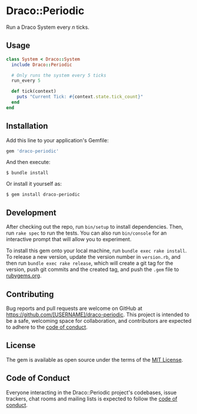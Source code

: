 # Draco::Periodic

Run a Draco System every _n_ ticks.

## Usage

```ruby
class System < Draco::System
  include Draco::Periodic

  # Only runs the system every 5 ticks
  run_every 5

  def tick(context)
    puts "Current Tick: #{context.state.tick_count}"
  end
end
```

## Installation

Add this line to your application's Gemfile:

```ruby
gem 'draco-periodic'
```

And then execute:

    $ bundle install

Or install it yourself as:

    $ gem install draco-periodic

## Development

After checking out the repo, run `bin/setup` to install dependencies. Then, run `rake spec` to run the tests. You can also run `bin/console` for an interactive prompt that will allow you to experiment.

To install this gem onto your local machine, run `bundle exec rake install`. To release a new version, update the version number in `version.rb`, and then run `bundle exec rake release`, which will create a git tag for the version, push git commits and the created tag, and push the `.gem` file to [rubygems.org](https://rubygems.org).

## Contributing

Bug reports and pull requests are welcome on GitHub at https://github.com/[USERNAME]/draco-periodic. This project is intended to be a safe, welcoming space for collaboration, and contributors are expected to adhere to the [code of conduct](https://github.com/[USERNAME]/draco-periodic/blob/master/CODE_OF_CONDUCT.md).

## License

The gem is available as open source under the terms of the [MIT License](https://opensource.org/licenses/MIT).

## Code of Conduct

Everyone interacting in the Draco::Periodic project's codebases, issue trackers, chat rooms and mailing lists is expected to follow the [code of conduct](https://github.com/[USERNAME]/draco-periodic/blob/master/CODE_OF_CONDUCT.md).
